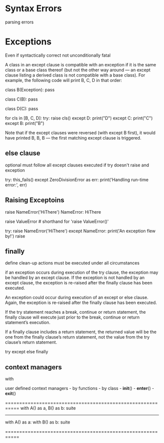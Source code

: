# Syntax Errors
parsing errors

# Exceptions
Even if syntactically correct
    not unconditionally fatal

A class in an except clause is compatible with an exception if it is the same class or a base class thereof (but not the other way around — an except clause listing a derived class is not compatible with a base class). For example, the following code will print B, C, D in that order:

class B(Exception):
    pass

class C(B):
    pass

class D(C):
    pass

for cls in [B, C, D]:
    try:
        raise cls()
    except D:
        print("D")
    except C:
        print("C")
    except B:
        print("B")

Note that if the except clauses were reversed (with except B first), it would have printed B, B, B — the first matching except clause is triggered.


else clause
-----------
optional
must follow all except clauses
executed if try doesn't raise and exception


try:
    this_fails()
except ZeroDivisionError as err:
    print('Handling run-time error:', err)


Raising Exceptoins
------------------
raise NameError('HiThere')
NameError: HiThere

raise ValueError  # shorthand for 'raise ValueError()'

try:
    raise NameError('HiThere')
except NameError:
    print('An exception flew by!')
    raise


finally
-------
define clean-up actions
must be executed under all circumstances

if an exception occurs during execution of the try clause, the exception may be handled by an except clause. If the exception is not handled by an except clause, the exception is re-raised after the finally clause has been executed.

An exception could occur during execution of an except or else clause. Again, the exception is re-raised after the finally clause has been executed.

If the try statement reaches a break, continue or return statement, the finally clause will execute just prior to the break, continue or return statement’s execution.

If a finally clause includes a return statement, the returned value will be the one from the finally clause’s return statement, not the value from the try clause’s return statement.





try
except
else
finally


context managers
----------------
with

user defined context managers
    - by functions
    - by class
        - __init__()
        - __enter__()
        - __exit__()

===========================================================
with A() as a, B() as b:
    suite

-----------------------------------------------------------

with A() as a:
    with B() as b:
        suite

===========================================================
